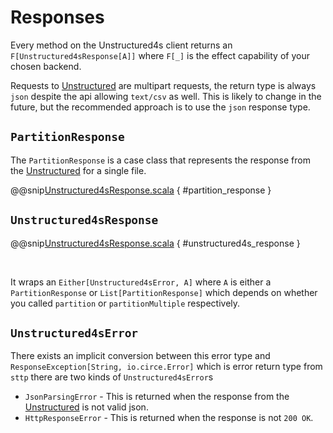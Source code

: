 # Responses

Every method on the Unstructured4s client returns an `F[Unstructured4sResponse[A]]` where `F[_]` is
the effect capability of your chosen backend.

Requests to [Unstructured] are multipart requests, the return type is always `json` despite the api
allowing `text/csv` as well. This is likely to change in the future, but the recommended
approach is to use the `json` response type.


## `PartitionResponse`

The `PartitionResponse` is a case class that represents the response from the [Unstructured] for a single file.

@@snip[Unstructured4sResponse.scala]($core$/src/main/scala/org/twelvehart/unstructured4s/model/Unstructured4sResponse.scala) { #partition_response }


## `Unstructured4sResponse`

@@snip[Unstructured4sResponse.scala]($core$/src/main/scala/org/twelvehart/unstructured4s/model/Unstructured4sResponse.scala) { #unstructured4s_response }

<br/>

It wraps an `Either[Unstructured4sError, A]` where `A` is either a `PartitionResponse` or `List[PartitionResponse]` 
which depends on whether you called `partition` or `partitionMultiple` respectively.

## `Unstructured4sError`

There exists an implicit conversion between this error type and `ResponseException[String, io.circe.Error]` which is 
error return type from `sttp` there are two kinds of `Unstructured4sError`s

* `JsonParsingError` - This is returned when the response from the [Unstructured] is not valid json.
* `HttpResponseError` - This is returned when the response is not `200 OK`.


[Unstructured]: https://unstructured-io.github.io/unstructured/api.html